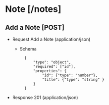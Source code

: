 # Note [/notes]

## Add a Note [POST]

+ Request Add a Note (application/json)

    + Schema

            {
                "type": "object",
                "required": ["id"],
                "properties": {
                    "id": {"type": "number"},
                    "title": {"type": "string" }
                }
            }


+ Response 201 (application/json)



